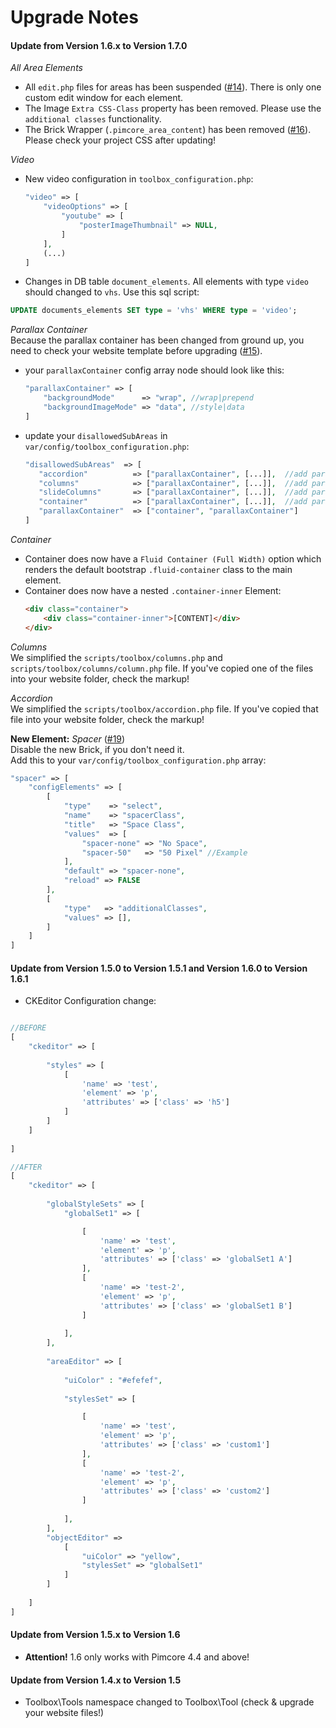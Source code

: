 # Upgrade Notes

#### Update from Version 1.6.x to Version 1.7.0
 
*All Area Elements*  
- All `edit.php` files for areas has been suspended ([#14](https://github.com/dachcom-digital/pimcore-toolbox/issues/14)). There is only one custom edit window for each element.
- The Image `Extra CSS-Class` property has been removed. Please use the `additional classes` functionality.
- The Brick Wrapper (`.pimcore_area_content`) has been removed ([#16](https://github.com/dachcom-digital/pimcore-toolbox/issues/16)). Please check your project CSS after updating!

*Video*  
- New video configuration in `toolbox_configuration.php`:
     ```php
     "video" => [
         "videoOptions" => [
             "youtube" => [
                 "posterImageThumbnail" => NULL,
             ]
         ],
         (...)
     ]
     ```
 
- Changes in DB table `document_elements`. All elements with type `video` should changed to `vhs`. Use this sql script:
 ``` sql
 UPDATE documents_elements SET type = 'vhs' WHERE type = 'video';
 ```

*Parallax Container*  
Because the parallax container has been changed from ground up, 
you need to check your website template before upgrading ([#15](https://github.com/dachcom-digital/pimcore-toolbox/issues/15)).
- your `parallaxContainer` config array node should look like this:
    ```php
    "parallaxContainer" => [
        "backgroundMode"      => "wrap", //wrap|prepend
        "backgroundImageMode" => "data", //style|data
    ]
    ```
- update your `disallowedSubAreas` in `var/config/toolbox_configuration.php`:
    ```php
    "disallowedSubAreas"  => [
       "accordion"          => ["parallaxContainer", [...]],  //add parallaxContainer
       "columns"            => ["parallaxContainer", [...]],  //add parallaxContainer
       "slideColumns"       => ["parallaxContainer", [...]],  //add parallaxContainer
       "container"          => ["parallaxContainer", [...]],  //add parallaxContainer
       "parallaxContainer"  => ["container", "parallaxContainer"]
    ]
    ```
    
*Container*  
- Container does now have a ```Fluid Container (Full Width)``` option which renders the default bootstrap ```.fluid-container``` class to the main element.
- Container does now have a nested `.container-inner` Element:
    ```html
    <div class="container">
        <div class="container-inner">[CONTENT]</div>
    </div>
    ```

*Columns*  
We simplified the `scripts/toolbox/columns.php` and `scripts/toolbox/columns/column.php` file. If you've copied one of the files into your website folder, check the markup!

*Accordion*  
We simplified the `scripts/toolbox/accordion.php`  file. If you've copied that file into your website folder, check the markup!

**New Element:** *Spacer* ([#19](https://github.com/dachcom-digital/pimcore-toolbox/issues/19))  
Disable the new Brick, if you don't need it.  
Add this to your `var/config/toolbox_configuration.php` array:

```php
"spacer" => [
    "configElements" => [
        [
            "type"    => "select",
            "name"    => "spacerClass",
            "title"   => "Space Class",
            "values"  => [
                "spacer-none" => "No Space",
                "spacer-50"   => "50 Pixel" //Example
            ],
            "default" => "spacer-none",
            "reload" => FALSE
        ],
        [
            "type"   => "additionalClasses",
            "values" => [],
        ]
    ]
]
```

#### Update from Version 1.5.0 to Version 1.5.1 and Version 1.6.0 to Version 1.6.1
- CKEditor Configuration change:

```php

//BEFORE
[
    "ckeditor" => [
    
        "styles" => [
            [
                'name' => 'test',
                'element' => 'p',
                'attributes' => ['class' => 'h5']
            ]
        ]
    ]
    
]

//AFTER
[
    "ckeditor" => [
    
        "globalStyleSets" => [
            "globalSet1" => [

                [
                    'name' => 'test',
                    'element' => 'p',
                    'attributes' => ['class' => 'globalSet1 A']
                ],
                [
                    'name' => 'test-2',
                    'element' => 'p',
                    'attributes' => ['class' => 'globalSet1 B']
                ]
                    
            ],
        ],
        
        "areaEditor" => [
        
            "uiColor" : "#efefef",
        
            "stylesSet" => [

                [
                    'name' => 'test',
                    'element' => 'p',
                    'attributes' => ['class' => 'custom1']
                ],
                [
                    'name' => 'test-2',
                    'element' => 'p',
                    'attributes' => ['class' => 'custom2']
                ]
                
            ],
        ],
        "objectEditor" => 
            [
                "uiColor" => "yellow",
                "stylesSet" => "globalSet1"
            ]
        ]
        
    ]
]
```

#### Update from Version 1.5.x to Version 1.6
- **Attention!** 1.6 only works with Pimcore 4.4 and above!

#### Update from Version 1.4.x to Version 1.5
- Toolbox\Tools namespace changed to Toolbox\Tool (check & upgrade your website files!)